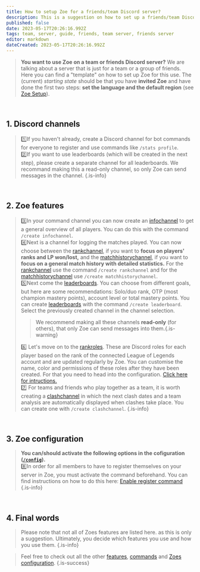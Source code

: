 ```yaml
---
title: How to setup Zoe for a friends/team Discord server?
description: This is a suggestion on how to set up a friends/team Discord server.
published: false
date: 2023-05-17T20:26:16.992Z
tags: team, server, guide, friends, team server, friends server
editor: markdown
dateCreated: 2023-05-17T20:26:16.992Z
---
```


>**You want to use Zoe on a team or friends Discord server?** 
We are talking about a server that is just for a team or a group of friends. Here you can find a "template" on how to set up Zoe for this use.
The (current) _starting state_ should be that you have **invited Zoe** and have done the first two steps: **set the language and the default region** (see [Zoe Setup](/en/setup)). 

<br>

## **1. Discord channels** <br>
> :one:If you haven't already, create a Discord channel for bot commands for everyone to register and use commands like `/stats profile`. <br>
> :two:If you want to use leaderboards (which will be created in the next step), please create a separate channel for all leaderboards. We recommand making this a read-only channel, so only Zoe can send messages in the channel.
>{.is-info}

<br>

## **2. Zoe features** <br>
>:three:In your command channel you can now create an [infochannel](/en/features/infoChannel) to get a general overview of all players. You can do this with the command `/create infochannel`. <br>
> :four:Next is a channel for logging the matches played. You can now choose between the [rankchannel](/en/features/rankChannel), if you want to **focus on players' ranks and LP won/lost,** and the [matchhistorychannel](/en/features/matchhistoryChannel), if you want to **focus on a general match history with detailed statistics.**
>For the [rankchannel](/en/features/rankChannel) use the command `/create rankchannel` and for the [matchhistorychannel](/en/features/matchhistoryChannel) use `/create matchhistorychannel`. <br>
> :five:Next come the [leaderboards](/en/features/leaderboards). You can choose from different goals, but here are some recommendations: Solo/duo rank, OTP (most champion mastery points), account level or total mastery points. You can create [leaderboards](/en/features/leaderboards) with the command `/create leaderboard`. Select the previously created channel in the channel selection.
>>We recommend making all these channels **read-only** (for others), that only Zoe can send messages into them.{.is-warning}
> 
> :six: Let's move on to the [rankroles](/en/features/rankroles).  These are Discord roles for each player based on the rank of the connected League of Legends account and are updated regularly by Zoe. You can customise the name, color and permissions of these roles after they have been created. For that you need to head into the configuration. [Click here for intructions.](/en/features/rankroles) <br>
> :seven: For teams and friends who play together as a team, it is worth creating a [clashchannel](/en/features/clashChannel) in which the next clash dates and a team analysis are automatically displayed when clashes take place. You can create one with `/create clashchannel`.
>{.is-info}

<br>

## **3. Zoe configuration** <br>
>**You can/should activate the following options in the cofiguration ([`/config`](https://wiki.zoe-discord-bot.ch/en/commands/important/config)).**  <br>
:eight:In order for all members to have to register themselves on your server in Zoe, you must activate the command beforehand. You can find instructions on how to do this here: [Enable register command](https://wiki.zoe-discord-bot.ch/en/Zoe-Configuration/Usermanagment/Register) <br>
>{.is-info}

<br>

## **4. Final words**
>Please note that not all of Zoes features are listed here. as this is only a suggestion. Ultimately, you decide which features you use and how you use them.
>{.is-info}

> Feel free to check out all the other [features](/en/features), [commands](/en/commands/) and [Zoes configuration](/en/Zoe-Configuration).
>{.is-success}